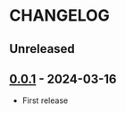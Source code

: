 # CHANGELOG

## Unreleased

## [0.0.1](https://github.com/phpcolor/phpcolor/releases/tag/0.0.1) - 2024-03-16

* First release

